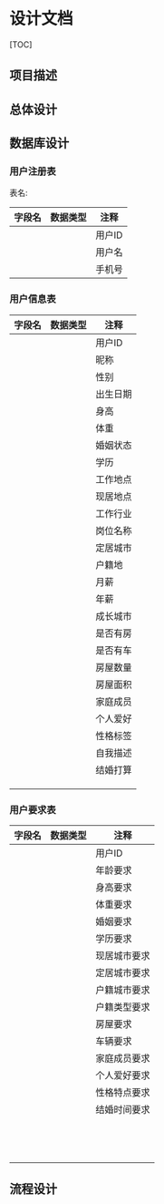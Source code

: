 # 设计文档

[TOC]

## 项目描述

## 总体设计

## 数据库设计

### 用户注册表

表名: 

| 字段名 | 数据类型 | 注释   |
| ------ | -------- | ------ |
|        |          | 用户ID |
|        |          | 用户名 |
|        |          | 手机号 |

### 用户信息表



| 字段名 | 数据类型 | 注释     |
| ------ | -------- | -------- |
|        |          | 用户ID   |
|        |          | 昵称     |
|        |          | 性别     |
|        |          | 出生日期 |
|        |          | 身高     |
|        |          | 体重     |
|        |          | 婚姻状态 |
|        |          | 学历     |
|        |          | 工作地点 |
|        |          | 现居地点 |
|        |          | 工作行业 |
|        |          | 岗位名称 |
|        |          | 定居城市 |
|        |          | 户籍地   |
|        |          | 月薪     |
|        |          | 年薪     |
|        |          | 成长城市 |
|        |          | 是否有房 |
|        |          | 是否有车 |
|        |          | 房屋数量 |
|        |          | 房屋面积 |
|        |          | 家庭成员 |
|        |          | 个人爱好 |
|        |          | 性格标签 |
|        |          | 自我描述 |
|        |          | 结婚打算 |
|        |          |          |
|        |          |          |
|        |          |          |

### 

### 用户要求表



| 字段名 | 数据类型 | 注释         |
| ------ | -------- | ------------ |
|        |          | 用户ID       |
|        |          | 年龄要求     |
|        |          | 身高要求     |
|        |          | 体重要求     |
|        |          | 婚姻要求     |
|        |          | 学历要求     |
|        |          | 现居城市要求 |
|        |          | 定居城市要求 |
|        |          | 户籍城市要求 |
|        |          | 户籍类型要求 |
|        |          | 房屋要求     |
|        |          | 车辆要求     |
|        |          | 家庭成员要求 |
|        |          | 个人爱好要求 |
|        |          | 性格特点要求 |
|        |          | 结婚时间要求 |
|        |          |              |
|        |          |              |
|        |          |              |
|        |          |              |
|        |          |              |
|        |          |              |
|        |          |              |
|        |          |              |
|        |          |              |
|        |          |              |
|        |          |              |
|        |          |              |
|        |          |              |

### 



## 流程设计

